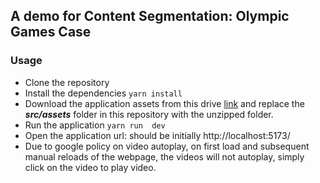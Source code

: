 ## A demo for Content Segmentation: Olympic Games Case

### Usage

- Clone the repository
- Install the dependencies ```yarn install```
- Download the application assets from this drive [link](https://drive.google.com/file/d/1h6Lve7pWxLk6fjo82cKWG5i2uX9GCoSH/view?usp=sharing) and replace the _**src/assets**_ folder in this repository with the unzipped folder.
- Run the application ```yarn run  dev```
- Open the application url: should be initially http://localhost:5173/
- Due to google policy on video autoplay, on first load and subsequent manual reloads of the webpage, the videos will not autoplay, simply click on the video to play video.
